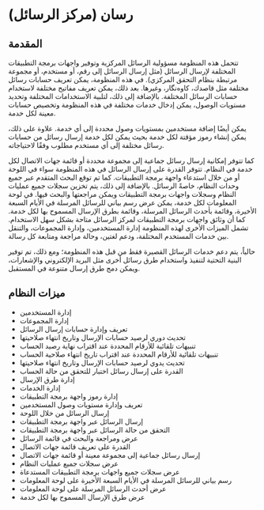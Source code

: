 # رسان (مركز الرسائل)

## المقدمة

تتحمل هذه المنظومة مسؤولية الرسائل المركزية وتوفير واجهات برمجة التطبيقات المختلفة لإرسال الرسائل (مثل إرسال الرسائل إلى رقم، أو مستخدم، أو مجموعة مرتبطة بنظام التحقق المركزي). في هذه المنظومة، يمكن تعريف حسابات رسائل مختلفة مثل قاصدك، كاوه‌نگار، وغيرها. بعد ذلك، يمكن تعريف مفاتيح مختلفة لاستخدام حسابات الرسائل المختلفة. بالإضافة إلى ذلك، لتلبية الاستخدامات المختلفة وتحديد مستويات الوصول، يمكن إدخال خدمات مختلفة في هذه المنظومة وتخصيص حسابات معينة لكل خدمة.

يمكن أيضًا إضافة مستخدمين بمستويات وصول محددة إلى أي خدمة. علاوة على ذلك، يمكن إنشاء رموز مؤقتة لكل خدمة بحيث يمكن لكل خدمة إرسال رسائل من حسابات رسائل مختلفة إلى أي مستخدم مطلوب وفقًا لاحتياجاته.

كما تتوفر إمكانية إرسال رسائل جماعية إلى مجموعة محددة أو قائمة جهات الاتصال لكل خدمة في النظام. تتوفر القدرة على إرسال الرسائل في هذه المنظومة سواء في اللوحة أو من خلال استدعاء واجهة برمجة التطبيقات. كما تم توقع البحث المتقدم عبر جميع وحدات النظام، خاصةً الرسائل. بالإضافة إلى ذلك، يتم تخزين سجلات جميع عمليات النظام وسجلات واجهات برمجة التطبيقات ويمكن مراجعتها والبحث فيها. في لوحة المعلومات لكل خدمة، يمكن عرض رسم بياني للرسائل المرسلة في الأيام السبعة الأخيرة، وقائمة بأحدث الرسائل المرسلة، وقائمة بطرق الإرسال المسموح بها لكل خدمة. كما أن وثائق واجهات برمجة التطبيقات لمركز الرسائل متاحة بشكل سهل الاستخدام. تشمل الميزات الأخرى لهذه المنظومة إدارة المستخدمين، وإدارة المجموعات، والتنقل بين خدمات المستخدم المختلفة، ودعم لغتين، وحالة مراجعة ومتابعة كل رسالة.

حالياً، يتم دعم خدمات الرسائل القصيرة فقط من قبل هذه المنظومة؛ ومع ذلك، تم توفير البنية التحتية لتنفيذ واستخدام طرق رسائل أخرى مثل البريد الإلكتروني والإشعارات، ويمكن دمج طرق إرسال متنوعة في المستقبل.

## ميزات النظام

- إدارة المستخدمين
- إدارة المجموعات
- تعريف وإدارة حسابات إرسال الرسائل
- تحديث دوري لرصيد حسابات الإرسال وتاريخ انتهاء صلاحيتها
- تنبيهات تلقائية للأرقام المحددة عند اقتراب نهاية رصيد الحساب
- تنبيهات تلقائية للأرقام المحددة عند اقتراب تاريخ انتهاء صلاحية الحساب
- تحديث يدوي لرصيد حسابات الإرسال وتاريخ انتهاء صلاحيتها
- القدرة على إرسال رسائل اختبار للتحقق من حالة الحساب
- إدارة طرق الإرسال
- إدارة الخدمات
- إدارة رموز واجهة برمجة التطبيقات
- تعريف وإدارة مستويات وصول المستخدمين
- إرسال الرسائل من خلال اللوحة
- إرسال الرسائل عبر واجهة برمجة التطبيقات
- التحقق من حالة الرسائل عبر واجهة برمجة التطبيقات
- عرض ومراجعة والبحث في قائمة الرسائل
- القدرة على تعريف قائمة جهات الاتصال
- إرسال رسائل جماعية إلى مجموعة معينة أو قائمة جهات الاتصال
- عرض سجلات جميع عمليات النظام
- عرض سجلات جميع واجهات برمجة التطبيقات المستدعاة
- رسم بياني للرسائل المرسلة في الأيام السبعة الأخيرة على لوحة المعلومات
- عرض أحدث الرسائل المرسلة على لوحة المعلومات
- عرض طرق الإرسال المسموح بها لكل خدمة
